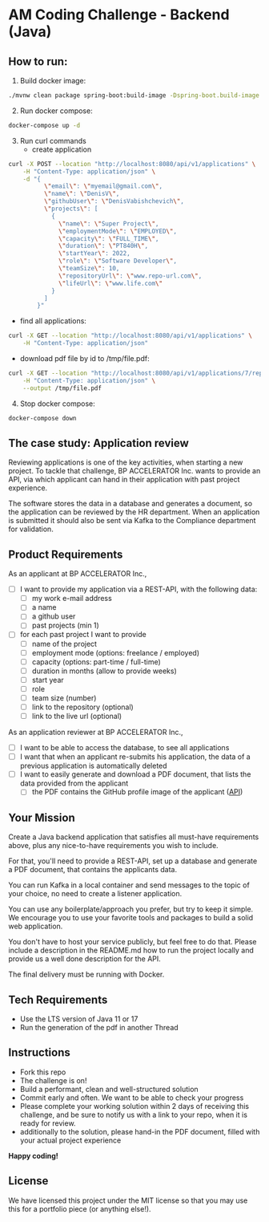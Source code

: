 # AM Coding Challenge - Backend (Java)

## How to run:

1. Build docker image:

```bash
./mvnw clean package spring-boot:build-image -Dspring-boot.build-image.imageName=am_challenge:latest
```

2. Run docker compose:

```bash
docker-compose up -d
```

3. Run curl commands
    * create application

```bash
curl -X POST --location "http://localhost:8080/api/v1/applications" \
    -H "Content-Type: application/json" \
    -d "{
          \"email\": \"myemail@gmail.com\",
          \"name\": \"DenisV\",
          \"githubUser\": \"DenisVabishchevich\",
          \"projects\": [
            {
              \"name\": \"Super Project\",
              \"employmentMode\": \"EMPLOYED\",
              \"capacity\": \"FULL_TIME\",
              \"duration\": \"PT840H\",
              \"startYear\": 2022,
              \"role\": \"Software Developer\",
              \"teamSize\": 10,
              \"repositoryUrl\": \"www.repo-url.com\",
              \"lifeUrl\": \"www.life.com\"
            }
          ]
        }"
```

* find all applications:

```bash
curl -X GET --location "http://localhost:8080/api/v1/applications" \
    -H "Content-Type: application/json"
```

* download pdf file by id to /tmp/file.pdf:

```bash
curl -X GET --location "http://localhost:8080/api/v1/applications/7/reports/pdf" \
    -H "Content-Type: application/json" \
    --output /tmp/file.pdf
```

4. Stop docker compose:

```bash
docker-compose down 
```

## The case study: Application review

Reviewing applications is one of the key activities, when starting a new project.
To tackle that challenge, BP ACCELERATOR Inc. wants to provide an API, via which applicant can hand in their application
with past project experience.

The software stores the data in a database and generates a document, so the application can be reviewed by the HR
department. When an application is submitted it should also be sent via Kafka to the Compliance department for
validation.

## Product Requirements

As an applicant at BP ACCELERATOR Inc.,

- [ ] I want to provide my application via a REST-API, with the following data:
    - [ ] my work e-mail address
    - [ ] a name
    - [ ] a github user
    - [ ] past projects (min 1)
- [ ] for each past project I want to provide
    - [ ] name of the project
    - [ ] employment mode (options: freelance / employed)
    - [ ] capacity (options: part-time / full-time)
    - [ ] duration in months (allow to provide weeks)
    - [ ] start year
    - [ ] role
    - [ ] team size (number)
    - [ ] link to the repository (optional)
    - [ ] link to the live url (optional)

As an application reviewer at BP ACCELERATOR Inc.,

- [ ] I want to be able to access the database, to see all applications
- [ ] I want that when an applicant re-submits his application, the data of a previous application is automatically
  deleted
- [ ] I want to easily generate and download a PDF document, that lists the data provided from the applicant
    - [ ] the PDF contains the GitHub profile image of the
      applicant ([API](https://docs.github.com/en/rest/guides/getting-started-with-the-rest-api))

## Your Mission

Create a Java backend application that satisfies all must-have requirements above, plus any nice-to-have requirements
you wish to include.

For that, you'll need to provide a REST-API, set up a database and generate a PDF document, that contains the applicants
data.

You can run Kafka in a local container and send messages to the topic of your choice, no need to create a listener
application.

You can use any boilerplate/approach you prefer, but try to keep it simple. We encourage you to use your favorite tools
and packages to build a solid web application.

You don't have to host your service publicly, but feel free to do that.
Please include a description in the README.md how to run the project locally and provide us a well done description for
the API.

The final delivery must be running with Docker.

## Tech Requirements

- Use the LTS version of Java 11 or 17
- Run the generation of the pdf in another Thread

## Instructions

- Fork this repo
- The challenge is on!
- Build a performant, clean and well-structured solution
- Commit early and often. We want to be able to check your progress
- Please complete your working solution within 2 days of receiving this challenge, and be sure to notify us with a link
  to your repo, when it is ready for review.
- additionally to the solution, please hand-in the PDF document, filled with your actual project experience

**Happy coding!**

## License

We have licensed this project under the MIT license so that you may use this for a portfolio piece (or anything else!).
